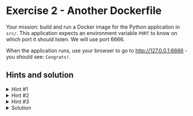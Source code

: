 # Exercise 2 - Another Dockerfile

Your mission: build and run a Docker image for the Python application in `src/`. This application expects an environment variable `PORT` to know on which port it should listen. We will use port 6666.

When the application runs, use your browser to go to http://127.0.0.1:6666 - you should see: `Congrats!`.

## Hints and solution

<details>
  <summary>Hint #1</summary>


  The Dockerfile is very similar to the one of Exercise 1
</details>


<details>
  <summary>Hint #2</summary>


  Once you have your Docker image built, how do you specify an environment variable when running a container?
</details>

<details>
  <summary>Hint #3</summary>


  Don't forget to expose the container's port! Otherwise you won't be able to reach it.
</details>

<details>
  <summary>Solution</summary>


  Dockerfile:

  ```
  FROM python:3.7
COPY src /
RUN pip install -r /requirements.txt
ENTRYPOINT python /main.py
```

  Build the image: 

  ```
docker build . -t exercise2
  ```

  Run it:

  ```
docker run --rm -it -e PORT=6666 -p 6666:6666 exercise2
  ```

  You can now access the application on `127.0.0.1:6666`. Note that we could specify another host port (e.g. `-p 1111:6666`), and we would be able to access the application on `127.0.0.1:1111`.
</details>